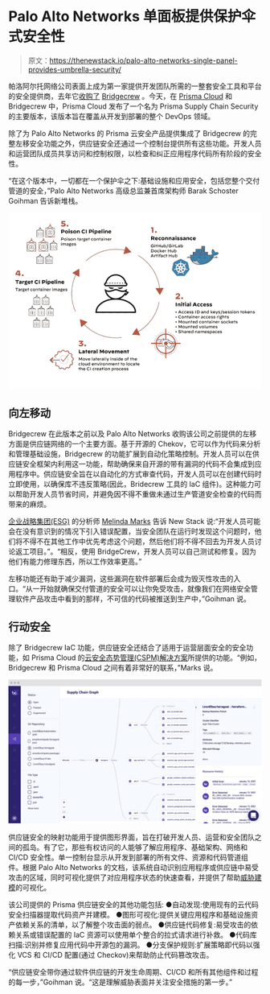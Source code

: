 # Palo Alto Networks 单面板提供保护伞式安全性

> 原文：<https://thenewstack.io/palo-alto-networks-single-panel-provides-umbrella-security/>

帕洛阿尔托网络公司表面上成为第一家提供开发团队所需的一整套安全工具和平台的安全提供商，去年它[收购了](https://www.paloaltonetworks.com/company/press/2021/palo-alto-networks-completes-acquisition-of-bridgecrew) [Bridgecrew](https://bridgecrew.io/) 。今天，在 [Prisma Cloud](https://www.paloaltonetworks.com/cloud-security?utm_content=inline-mention) 和 Bridgecrew 中，Prisma Cloud 发布了一个名为 Prisma Supply Chain Security 的主要版本，该版本旨在覆盖从开发到部署的整个 DevOps 领域。

除了为 Palo Alto Networks 的 Prisma 云安全产品提供集成了 Bridgecrew 的完整左移安全功能之外，供应链安全还通过一个控制台提供所有这些功能。开发人员和运营团队成员共享访问和控制权限，以检查和纠正应用程序代码所有阶段的安全性。

“在这个版本中，一切都在一个保护伞之下:基础设施和应用安全，包括您整个交付管道的安全，”Palo Alto Networks 高级总监兼首席架构师 Barak Schoster Goihman 告诉新堆栈。

![](img/9c9ccd957b5ce6f325013ddfdcace43a.png)

## 向左移动

Bridgecrew 在此版本之前以及 Palo Alto Networks 收购该公司之前提供的左移方面是供应链网络的一个主要方面。基于开源的 Chekov，它可以作为代码来分析和管理基础设施，Bridgecrew 的功能扩展到自动化策略控制。开发人员可以在供应链安全框架内利用这一功能，帮助确保来自开源的带有漏洞的代码不会集成到应用程序中。供应链安全旨在以自动化的方式审查代码，开发人员可以在创建代码时立即使用，以确保库不违反策略(因此，Bridecrew 工具的 IaC 组件)。这种能力可以帮助开发人员节省时间，并避免因不得不重做未通过生产管道安全检查的代码而带来的麻烦。

[企业战略集团(ESG)](https://www.esg-global.com/) 的分析师 [Melinda Marks](https://www.linkedin.com/in/melindamarks22) 告诉 New Stack 说:“开发人员可能会在没有意识到的情况下引入错误配置，当安全团队在运行时发现这个问题时，他们将不得不在其他工作中优先考虑这个问题，然后他们将不得不回去为开发人员讨论返工项目。”。“相反，使用 BridgeCrew，开发人员可以自己测试和修复。因为他们有能力修理东西，所以工作效率更高。”

左移功能还有助于减少漏洞，这些漏洞在软件部署后会成为毁灭性攻击的入口。“从一开始就确保交付管道的安全可以让你免受攻击，就像我们在网络安全管理软件产品攻击中看到的那样，不可信的代码被推送到生产中，”Goihman 说。

## 行动安全

除了 Bridgecrew IaC 功能，供应链安全还结合了适用于运营层面安全的安全功能，如 Prisma Cloud 的[云安全态势管理(CSPM)解决方案](https://www.paloaltonetworks.com/prisma/cloud/cloud-security-posture-management)所提供的功能。“例如，Bridgecrew 和 Prisma Cloud 之间有着非常好的联系，”Marks 说。

![](img/c44074a79222fe6e22d42f4749b40311.png)

供应链安全的映射功能用于提供图形界面，旨在打破开发人员、运营和安全团队之间的孤岛。有了它，那些有权访问的人能够了解应用程序、基础架构、网络和 CI/CD 安全性。单一控制台显示从开发到部署的所有文件、资源和代码管道组件。根据 Palo Alto Networks 的文档，该系统自动识别应用程序或供应链中易受攻击的区域，同时可视化提供了对应用程序状态的快速查看，并提供了帮助[威胁建模](https://owasp.org/www-community/Threat_Modeling)的可视化。

该公司提供的 Prisma 供应链安全的其他功能包括:
●自动发现:使用现有的云代码安全扫描器提取代码资产并建模。
●图形可视化:提供关键应用程序和基础设施资产依赖关系的清单，以了解整个攻击面的弱点。
●供应链代码修复:易受攻击的依赖关系或错误配置的 IaC 资源可以使用单个整合的拉式请求进行补救。
●代码库扫描:识别并修复应用代码中开源包的漏洞。
●分支保护规则:扩展策略即代码以强化 VCS 和 CI/CD 配置(通过 Checkov)来帮助防止代码篡改攻击。

“供应链安全带你通过软件供应链的开发生命周期、CI/CD 和所有其他组件和过程的每一步，”Goihman 说。“这是理解威胁表面并关注安全措施的第一步。”

<svg xmlns:xlink="http://www.w3.org/1999/xlink" viewBox="0 0 68 31" version="1.1"><title>Group</title> <desc>Created with Sketch.</desc></svg>
